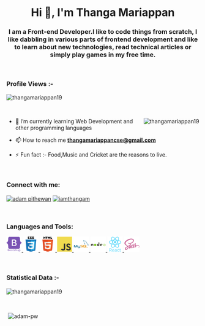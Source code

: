 <h1 align="center">Hi 👋, I'm Thanga Mariappan</h1>
<h3 align="center">I am a Front-end Developer.I like to code things from scratch, I like dabbling in various parts of frontend development and like to learn about new technologies, read technical articles or simply play games in my free time.</h3>

<br>

<p align="right"> <h3>Profile Views :-</h3> <img src="https://komarev.com/ghpvc/?username=thangamariappan19&label=Profile%20views&color=0e75b6&style=flat"
    alt="thangamariappan19" /> 
  </p>

<br>

<p><img align="right" src="https://github.com/thangamariappan19/thangamariappan19/blob/main/animation.gif" alt="thangamariappan19" /></p>


- 🌱 I’m currently learning Web Development and other programming languages

- 📫 How to reach me **thangamariappancse@gmail.com**

- ⚡ Fun fact :- Food,Music and Cricket are the reasons to live.

<br>

<h3 align="left">Connect with me:</h3>
<p align="left">
  <a href="https://www.linkedin.com/in/thanga-mariappan-p/" target="blank"><img align="center"
      src="https://raw.githubusercontent.com/rahuldkjain/github-profile-readme-generator/master/src/images/icons/Social/linked-in-alt.svg"
      alt="adam pithewan" height="30" width="40" /></a>
 <a href="https://twitter.com/iamthangam" target="blank"><img align="center"
      src="https://raw.githubusercontent.com/rahuldkjain/github-profile-readme-generator/master/src/images/icons/Social/twitter.svg"
      alt="iamthangam" height="30" width="40" /></a>
</p>

<br>

<h3 align="left">Languages and Tools:</h3>
<p align="left">
  <a href="https://getbootstrap.com" target="_blank" rel="noreferrer">
    <img src="https://raw.githubusercontent.com/devicons/devicon/master/icons/bootstrap/bootstrap-plain-wordmark.svg"
      alt="bootstrap" width="40" height="40" /> </a>
         <a href="https://www.w3schools.com/css/" target="_blank"
    rel="noreferrer"> <img
      src="https://raw.githubusercontent.com/devicons/devicon/master/icons/css3/css3-original-wordmark.svg" alt="css3"
      width="40" height="40" /> </a> <a href="https://www.w3.org/html/" target="_blank" rel="noreferrer"> <img
      src="https://raw.githubusercontent.com/devicons/devicon/master/icons/html5/html5-original-wordmark.svg"
      alt="html5" width="40" height="40" /> </a>  <a href="https://developer.mozilla.org/en-US/docs/Web/JavaScript" target="_blank"
    rel="noreferrer"> <img
      src="https://raw.githubusercontent.com/devicons/devicon/master/icons/javascript/javascript-original.svg"
      alt="javascript" width="40" height="40" /> </a>  <a href="https://www.mysql.com/" target="_blank" rel="noreferrer"> <img
      src="https://raw.githubusercontent.com/devicons/devicon/master/icons/mysql/mysql-original-wordmark.svg"
      alt="mysql" width="40" height="40" /> </a> </a> <a href="https://nodejs.org" target="_blank" rel="noreferrer"> <img
      src="https://raw.githubusercontent.com/devicons/devicon/master/icons/nodejs/nodejs-original-wordmark.svg"
      alt="nodejs" width="40" height="40" /> </a>    <a href="https://reactjs.org/" target="_blank" rel="noreferrer"> <img
      src="https://raw.githubusercontent.com/devicons/devicon/master/icons/react/react-original-wordmark.svg"
      alt="react" width="40" height="40" /> </a> <a href="https://sass-lang.com" target="_blank" rel="noreferrer"> <img
      src="https://raw.githubusercontent.com/devicons/devicon/master/icons/sass/sass-original.svg" alt="sass" width="40"
      height="40" /> </a> </p>

<br>

<h3>Statistical Data :-</h3>
<p><img align="center"
    src="https://github-readme-stats.vercel.app/api/top-langs?username=thangamariappan19&show_icons=true&locale=en&bg_color=0d1117&text_color=ffffff&layout=compact"
    alt="thangamariappan19" 
    bg_color=#808080/></p>

<br>

<p>&nbsp;<img align="center" src="https://github-readme-stats.vercel.app/api?username=thangamariappan19&show_icons=true&locale=en&bg_color=0d1117&text_color=ffffff&repo=convoychat"
    alt="adam-pw" /></p>

<br>      
<p align="left"> <a href="https://twitter.com/" target="blank"><img
      src="https://img.shields.io/twitter/follow/?logo=twitter&style=for-the-badge" alt="" /></a> </p>
